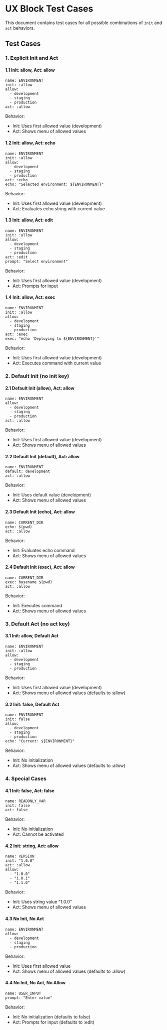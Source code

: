 # UX Block Test Cases

This document contains test cases for all possible combinations of `init` and `act` behaviors.

## Test Cases

### 1. Explicit Init and Act

#### 1.1 Init: allow, Act: allow
```ux
name: ENVIRONMENT
init: :allow
allow:
  - development
  - staging
  - production
act: :allow
```
Behavior:
- Init: Uses first allowed value (development)
- Act: Shows menu of allowed values

#### 1.2 Init: allow, Act: echo
```ux
name: ENVIRONMENT
init: :allow
allow:
  - development
  - staging
  - production
act: :echo
echo: "Selected environment: ${ENVIRONMENT}"
```
Behavior:
- Init: Uses first allowed value (development)
- Act: Evaluates echo string with current value

#### 1.3 Init: allow, Act: edit
```ux
name: ENVIRONMENT
init: :allow
allow:
  - development
  - staging
  - production
act: :edit
prompt: "Select environment"
```
Behavior:
- Init: Uses first allowed value (development)
- Act: Prompts for input

#### 1.4 Init: allow, Act: exec
```ux
name: ENVIRONMENT
init: :allow
allow:
  - development
  - staging
  - production
act: :exec
exec: "echo 'Deploying to ${ENVIRONMENT}'"
```
Behavior:
- Init: Uses first allowed value (development)
- Act: Executes command with current value

### 2. Default Init (no init key)

#### 2.1 Default Init (allow), Act: allow
```ux
name: ENVIRONMENT
allow:
  - development
  - staging
  - production
act: :allow
```
Behavior:
- Init: Uses first allowed value (development)
- Act: Shows menu of allowed values

#### 2.2 Default Init (default), Act: allow
```ux
name: ENVIRONMENT
default: development
act: :allow
```
Behavior:
- Init: Uses default value (development)
- Act: Shows menu of allowed values

#### 2.3 Default Init (echo), Act: allow
```ux
name: CURRENT_DIR
echo: $(pwd)
act: :allow
```
Behavior:
- Init: Evaluates echo command
- Act: Shows menu of allowed values

#### 2.4 Default Init (exec), Act: allow
```ux
name: CURRENT_DIR
exec: basename $(pwd)
act: :allow
```
Behavior:
- Init: Executes command
- Act: Shows menu of allowed values

### 3. Default Act (no act key)

#### 3.1 Init: allow, Default Act
```ux
name: ENVIRONMENT
init: :allow
allow:
  - development
  - staging
  - production
```
Behavior:
- Init: Uses first allowed value (development)
- Act: Shows menu of allowed values (defaults to :allow)

#### 3.2 Init: false, Default Act
```ux
name: ENVIRONMENT
init: false
allow:
  - development
  - staging
  - production
echo: "Current: ${ENVIRONMENT}"
```
Behavior:
- Init: No initialization
- Act: Shows menu of allowed values (defaults to :allow)

### 4. Special Cases

#### 4.1 Init: false, Act: false
```ux
name: READONLY_VAR
init: false
act: false
```
Behavior:
- Init: No initialization
- Act: Cannot be activated

#### 4.2 Init: string, Act: allow
```ux
name: VERSION
init: "1.0.0"
act: :allow
allow:
  - "1.0.0"
  - "1.0.1"
  - "1.1.0"
```
Behavior:
- Init: Uses string value "1.0.0"
- Act: Shows menu of allowed values

#### 4.3 No Init, No Act
```ux
name: ENVIRONMENT
allow:
  - development
  - staging
  - production
```
Behavior:
- Init: Uses first allowed value
- Act: Shows menu of allowed values (defaults to :allow)

#### 4.4 No Init, No Act, No Allow
```ux
name: USER_INPUT
prompt: "Enter value"
```
Behavior:
- Init: No initialization (defaults to false)
- Act: Prompts for input (defaults to :edit) 